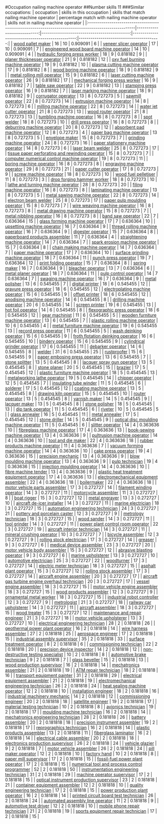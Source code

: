 #Occupation nailing machine operator
##Number skills 11
###Similar occupations:
| occupation                                                                                            |   skills in this occupation |   skills that match nailing machine operator |   percentage match with nailing machine operator |   skills not in nailing machine operator |
|:------------------------------------------------------------------------------------------------------|----------------------------:|---------------------------------------------:|-------------------------------------------------:|-----------------------------------------:|
| [wood pallet maker](wood_pallet_maker.md)                                                             |                          16 |                                           10 |                                         0.909091 |                                        6 |
| [veneer slicer operator](veneer_slicer_operator.md)                                                   |                          17 |                                           10 |                                         0.909091 |                                        7 |
| [engineered wood board machine operator](engineered_wood_board_machine_operator.md)                   |                          14 |                                           10 |                                         0.909091 |                                        4 |
| [hydraulic forging press worker](hydraulic_forging_press_worker.md)                                   |                          18 |                                            9 |                                         0.818182 |                                        9 |
| [planer thicknesser operator](planer_thicknesser_operator.md)                                         |                          21 |                                            9 |                                         0.818182 |                                       12 |
| [oxy fuel burning machine operator](oxy_fuel_burning_machine_operator.md)                             |                          19 |                                            9 |                                         0.818182 |                                       10 |
| [plasma cutting machine operator](plasma_cutting_machine_operator.md)                                 |                          17 |                                            9 |                                         0.818182 |                                        8 |
| [wood boring machine operator](wood_boring_machine_operator.md)                                       |                          18 |                                            9 |                                         0.818182 |                                        9 |
| [metal rolling mill operator](metal_rolling_mill_operator.md)                                         |                          15 |                                            9 |                                         0.818182 |                                        6 |
| [laser cutting machine operator](laser_cutting_machine_operator.md)                                   |                          26 |                                            9 |                                         0.818182 |                                       17 |
| [mechanical forging press worker](mechanical_forging_press_worker.md)                                 |                          16 |                                            9 |                                         0.818182 |                                        7 |
| [table saw operator](table_saw_operator.md)                                                           |                          22 |                                            9 |                                         0.818182 |                                       13 |
| [stamping press operator](stamping_press_operator.md)                                                 |                          16 |                                            9 |                                         0.818182 |                                        7 |
| [laser marking machine operator](laser_marking_machine_operator.md)                                   |                          18 |                                            9 |                                         0.818182 |                                        9 |
| [corrugator operator](corrugator_operator.md)                                                         |                          13 |                                            8 |                                         0.727273 |                                        5 |
| [sawmill operator](sawmill_operator.md)                                                               |                          22 |                                            8 |                                         0.727273 |                                       14 |
| [extrusion machine operator](extrusion_machine_operator.md)                                           |                          14 |                                            8 |                                         0.727273 |                                        6 |
| [milling machine operator](milling_machine_operator.md)                                               |                          22 |                                            8 |                                         0.727273 |                                       14 |
| [water jet cutter operator](water_jet_cutter_operator.md)                                             |                          21 |                                            8 |                                         0.727273 |                                       13 |
| [wood router operator](wood_router_operator.md)                                                       |                          21 |                                            8 |                                         0.727273 |                                       13 |
| [tumbling machine operator](tumbling_machine_operator.md)                                             |                          16 |                                            8 |                                         0.727273 |                                        8 |
| [spot welder](spot_welder.md)                                                                         |                          18 |                                            8 |                                         0.727273 |                                       10 |
| [drill press operator](drill_press_operator.md)                                                       |                          16 |                                            8 |                                         0.727273 |                                        8 |
| [deburring machine operator](deburring_machine_operator.md)                                           |                          20 |                                            8 |                                         0.727273 |                                       12 |
| [absorbent pad machine operator](absorbent_pad_machine_operator.md)                                   |                          12 |                                            8 |                                         0.727273 |                                        4 |
| [paper bag machine operator](paper_bag_machine_operator.md)                                           |                          13 |                                            8 |                                         0.727273 |                                        5 |
| [envelope maker](envelope_maker.md)                                                                   |                          15 |                                            8 |                                         0.727273 |                                        7 |
| [grinding machine operator](grinding_machine_operator.md)                                             |                          24 |                                            8 |                                         0.727273 |                                       16 |
| [paper stationery machine operator](paper_stationery_machine_operator.md)                             |                          14 |                                            8 |                                         0.727273 |                                        6 |
| [laser beam welder](laser_beam_welder.md)                                                             |                          25 |                                            8 |                                         0.727273 |                                       17 |
| [tissue paper perforating and rewinding operator](tissue_paper_perforating_and_rewinding_operator.md) |                          15 |                                            8 |                                         0.727273 |                                        7 |
| [computer numerical control machine operator](computer_numerical_control_machine_operator.md)         |                          19 |                                            8 |                                         0.727273 |                                       11 |
| [boring machine operator](boring_machine_operator.md)                                                 |                          16 |                                            8 |                                         0.727273 |                                        8 |
| [engraving machine operator](engraving_machine_operator.md)                                           |                          29 |                                            8 |                                         0.727273 |                                       21 |
| [paper cutter operator](paper_cutter_operator.md)                                                     |                          17 |                                            8 |                                         0.727273 |                                        9 |
| [screw machine operator](screw_machine_operator.md)                                                   |                          18 |                                            8 |                                         0.727273 |                                       10 |
| [wood fuel pelletiser](wood_fuel_pelletiser.md)                                                       |                          11 |                                            8 |                                         0.727273 |                                        3 |
| [drop forging hammer worker](drop_forging_hammer_worker.md)                                           |                          18 |                                            8 |                                         0.727273 |                                       10 |
| [lathe and turning machine operator](lathe_and_turning_machine_operator.md)                           |                          28 |                                            8 |                                         0.727273 |                                       20 |
| [filing machine operator](filing_machine_operator.md)                                                 |                          16 |                                            8 |                                         0.727273 |                                        8 |
| [laminating machine operator](laminating_machine_operator.md)                                         |                          13 |                                            8 |                                         0.727273 |                                        5 |
| [metal sawing machine operator](metal_sawing_machine_operator.md)                                     |                          22 |                                            8 |                                         0.727273 |                                       14 |
| [electron beam welder](electron_beam_welder.md)                                                       |                          25 |                                            8 |                                         0.727273 |                                       17 |
| [paper pulp moulding operator](paper_pulp_moulding_operator.md)                                       |                          15 |                                            8 |                                         0.727273 |                                        7 |
| [wire weaving machine operator](wire_weaving_machine_operator.md)                                     |                          16 |                                            8 |                                         0.727273 |                                        8 |
| [metal drawing machine operator](metal_drawing_machine_operator.md)                                   |                          15 |                                            8 |                                         0.727273 |                                        7 |
| [metal nibbling operator](metal_nibbling_operator.md)                                                 |                          16 |                                            8 |                                         0.727273 |                                        8 |
| [band saw operator](band_saw_operator.md)                                                             |                          22 |                                            7 |                                         0.636364 |                                       15 |
| [glass forming machine operator](glass_forming_machine_operator.md)                                   |                          17 |                                            7 |                                         0.636364 |                                       10 |
| [upsetting machine operator](upsetting_machine_operator.md)                                           |                          16 |                                            7 |                                         0.636364 |                                        9 |
| [thread rolling machine operator](thread_rolling_machine_operator.md)                                 |                          16 |                                            7 |                                         0.636364 |                                        9 |
| [digester operator](digester_operator.md)                                                             |                          15 |                                            7 |                                         0.636364 |                                        8 |
| [paperboard products assembler](paperboard_products_assembler.md)                                     |                          11 |                                            7 |                                         0.636364 |                                        4 |
| [straightening machine operator](straightening_machine_operator.md)                                   |                          14 |                                            7 |                                         0.636364 |                                        7 |
| [spark erosion machine operator](spark_erosion_machine_operator.md)                                   |                          15 |                                            7 |                                         0.636364 |                                        8 |
| [chain making machine operator](chain_making_machine_operator.md)                                     |                          14 |                                            7 |                                         0.636364 |                                        7 |
| [paper machine operator](paper_machine_operator.md)                                                   |                          17 |                                            7 |                                         0.636364 |                                       10 |
| [surface grinding machine operator](surface_grinding_machine_operator.md)                             |                          18 |                                            7 |                                         0.636364 |                                       11 |
| [punch press operator](punch_press_operator.md)                                                       |                          19 |                                            7 |                                         0.636364 |                                       12 |
| [print folding operator](print_folding_operator.md)                                                   |                          15 |                                            7 |                                         0.636364 |                                        8 |
| [spring maker](spring_maker.md)                                                                       |                          16 |                                            7 |                                         0.636364 |                                        9 |
| [bleacher operator](bleacher_operator.md)                                                             |                          13 |                                            7 |                                         0.636364 |                                        6 |
| [metal planer operator](metal_planer_operator.md)                                                     |                          18 |                                            7 |                                         0.636364 |                                       11 |
| [pulp control operator](pulp_control_operator.md)                                                     |                          14 |                                            7 |                                         0.636364 |                                        7 |
| [swaging machine operator](swaging_machine_operator.md)                                               |                          16 |                                            7 |                                         0.636364 |                                        9 |
| [metal polisher](metal_polisher.md)                                                                   |                          13 |                                            6 |                                         0.545455 |                                        7 |
| [digital printer](digital_printer.md)                                                                 |                          18 |                                            6 |                                         0.545455 |                                       12 |
| [gravure press operator](gravure_press_operator.md)                                                   |                          18 |                                            6 |                                         0.545455 |                                       12 |
| [electroplating machine operator](electroplating_machine_operator.md)                                 |                          15 |                                            6 |                                         0.545455 |                                        9 |
| [offset printer](offset_printer.md)                                                                   |                          18 |                                            6 |                                         0.545455 |                                       12 |
| [anodising machine operator](anodising_machine_operator.md)                                           |                          14 |                                            6 |                                         0.545455 |                                        8 |
| [drilling machine operator](drilling_machine_operator.md)                                             |                          20 |                                            6 |                                         0.545455 |                                       14 |
| [screen printer](screen_printer.md)                                                                   |                          19 |                                            6 |                                         0.545455 |                                       13 |
| [hot foil operator](hot_foil_operator.md)                                                             |                          14 |                                            6 |                                         0.545455 |                                        8 |
| [flexographic press operator](flexographic_press_operator.md)                                         |                          18 |                                            6 |                                         0.545455 |                                       12 |
| [gear machinist](gear_machinist.md)                                                                   |                          11 |                                            6 |                                         0.545455 |                                        5 |
| [wooden furniture machine operator](wooden_furniture_machine_operator.md)                             |                          13 |                                            6 |                                         0.545455 |                                        7 |
| [plastic rolling machine operator](plastic_rolling_machine_operator.md)                               |                          10 |                                            6 |                                         0.545455 |                                        4 |
| [metal furniture machine operator](metal_furniture_machine_operator.md)                               |                          19 |                                            6 |                                         0.545455 |                                       13 |
| [record press operator](record_press_operator.md)                                                     |                          11 |                                            6 |                                         0.545455 |                                        5 |
| [wash deinking operator](wash_deinking_operator.md)                                                   |                          15 |                                            6 |                                         0.545455 |                                        9 |
| [froth flotation deinking operator](froth_flotation_deinking_operator.md)                             |                          16 |                                            6 |                                         0.545455 |                                       10 |
| [bindery operator](bindery_operator.md)                                                               |                          15 |                                            6 |                                         0.545455 |                                        9 |
| [cylindrical grinder operator](cylindrical_grinder_operator.md)                                       |                          17 |                                            6 |                                         0.545455 |                                       11 |
| [debarker operator](debarker_operator.md)                                                             |                          14 |                                            6 |                                         0.545455 |                                        8 |
| [welder](welder.md)                                                                                   |                          31 |                                            6 |                                         0.545455 |                                       25 |
| [rustproofer](rustproofer.md)                                                                         |                          15 |                                            6 |                                         0.545455 |                                        9 |
| [paper embosing press operator](paper_embosing_press_operator.md)                                     |                          13 |                                            6 |                                         0.545455 |                                        7 |
| [stone splitter](stone_splitter.md)                                                                   |                          13 |                                            5 |                                         0.454545 |                                        8 |
| [lacquer spray gun operator](lacquer_spray_gun_operator.md)                                           |                          13 |                                            5 |                                         0.454545 |                                        8 |
| [stone planer](stone_planer.md)                                                                       |                          20 |                                            5 |                                         0.454545 |                                       15 |
| [brazier](brazier.md)                                                                                 |                          17 |                                            5 |                                         0.454545 |                                       12 |
| [plastic furniture machine operator](plastic_furniture_machine_operator.md)                           |                          18 |                                            5 |                                         0.454545 |                                       13 |
| [metalworking lathe operator](metalworking_lathe_operator.md)                                         |                          19 |                                            5 |                                         0.454545 |                                       14 |
| [chipper operator](chipper_operator.md)                                                               |                          12 |                                            5 |                                         0.454545 |                                        7 |
| [insulating tube winder](insulating_tube_winder.md)                                                   |                          11 |                                            5 |                                         0.454545 |                                        6 |
| [solderer](solderer.md)                                                                               |                          17 |                                            5 |                                         0.454545 |                                       12 |
| [coating machine operator](coating_machine_operator.md)                                               |                          13 |                                            5 |                                         0.454545 |                                        8 |
| [drawing kiln operator](drawing_kiln_operator.md)                                                     |                          15 |                                            5 |                                         0.454545 |                                       10 |
| [router operator](router_operator.md)                                                                 |                          13 |                                            5 |                                         0.454545 |                                        8 |
| [varnish maker](varnish_maker.md)                                                                     |                          14 |                                            5 |                                         0.454545 |                                        9 |
| [lacquer maker](lacquer_maker.md)                                                                     |                          13 |                                            5 |                                         0.454545 |                                        8 |
| [stone polisher](stone_polisher.md)                                                                   |                          18 |                                            5 |                                         0.454545 |                                       13 |
| [dip tank operator](dip_tank_operator.md)                                                             |                          11 |                                            5 |                                         0.454545 |                                        6 |
| [riveter](riveter.md)                                                                                 |                          10 |                                            5 |                                         0.454545 |                                        5 |
| [glass annealer](glass_annealer.md)                                                                   |                          16 |                                            5 |                                         0.454545 |                                       11 |
| [metal annealer](metal_annealer.md)                                                                   |                          17 |                                            5 |                                         0.454545 |                                       12 |
| [stone driller](stone_driller.md)                                                                     |                          14 |                                            5 |                                         0.454545 |                                        9 |
| [optical disc moulding machine operator](optical_disc_moulding_machine_operator.md)                   |                          11 |                                            5 |                                         0.454545 |                                        6 |
| [slitter operator](slitter_operator.md)                                                               |                          14 |                                            4 |                                         0.363636 |                                       10 |
| [fibreglass machine operator](fibreglass_machine_operator.md)                                         |                          17 |                                            4 |                                         0.363636 |                                       13 |
| [book-sewing machine operator](book-sewing_machine_operator.md)                                       |                          13 |                                            4 |                                         0.363636 |                                        9 |
| [pultrusion machine operator](pultrusion_machine_operator.md)                                         |                          14 |                                            4 |                                         0.363636 |                                       10 |
| [tool and die maker](tool_and_die_maker.md)                                                           |                          22 |                                            4 |                                         0.363636 |                                       18 |
| [rubber products machine operator](rubber_products_machine_operator.md)                               |                          11 |                                            4 |                                         0.363636 |                                        7 |
| [vacuum forming machine operator](vacuum_forming_machine_operator.md)                                 |                          14 |                                            4 |                                         0.363636 |                                       10 |
| [cake press operator](cake_press_operator.md)                                                         |                          19 |                                            4 |                                         0.363636 |                                       15 |
| [precision mechanic](precision_mechanic.md)                                                           |                          13 |                                            4 |                                         0.363636 |                                        9 |
| [blow moulding machine operator](blow_moulding_machine_operator.md)                                   |                          13 |                                            4 |                                         0.363636 |                                        9 |
| [pulp technician](pulp_technician.md)                                                                 |                          19 |                                            4 |                                         0.363636 |                                       15 |
| [injection moulding operator](injection_moulding_operator.md)                                         |                          14 |                                            4 |                                         0.363636 |                                       10 |
| [fibre machine tender](fibre_machine_tender.md)                                                       |                          13 |                                            4 |                                         0.363636 |                                        9 |
| [plastic heat treatment equipment operator](plastic_heat_treatment_equipment_operator.md)             |                          17 |                                            4 |                                         0.363636 |                                       13 |
| [electromechanical equipment assembler](electromechanical_equipment_assembler.md)                     |                          22 |                                            4 |                                         0.363636 |                                       18 |
| [boilermaker](boilermaker.md)                                                                         |                          22 |                                            4 |                                         0.363636 |                                       18 |
| [motor vehicle parts assembler](motor_vehicle_parts_assembler.md)                                     |                          17 |                                            3 |                                         0.272727 |                                       14 |
| [filament winding operator](filament_winding_operator.md)                                             |                          14 |                                            3 |                                         0.272727 |                                       11 |
| [motorcycle assembler](motorcycle_assembler.md)                                                       |                          11 |                                            3 |                                         0.272727 |                                        8 |
| [boat rigger](boat_rigger.md)                                                                         |                          15 |                                            3 |                                         0.272727 |                                       12 |
| [metal engraver](metal_engraver.md)                                                                   |                          13 |                                            3 |                                         0.272727 |                                       10 |
| [aircraft de-icer installer](aircraft_de-icer_installer.md)                                           |                          14 |                                            3 |                                         0.272727 |                                       11 |
| [marine electrician](marine_electrician.md)                                                           |                          18 |                                            3 |                                         0.272727 |                                       15 |
| [automation engineering technician](automation_engineering_technician.md)                             |                          24 |                                            3 |                                         0.272727 |                                       21 |
| [pottery and porcelain caster](pottery_and_porcelain_caster.md)                                       |                          12 |                                            3 |                                         0.272727 |                                        9 |
| [metrology technician](metrology_technician.md)                                                       |                          18 |                                            3 |                                         0.272727 |                                       15 |
| [wood sander](wood_sander.md)                                                                         |                          14 |                                            3 |                                         0.272727 |                                       11 |
| [tool grinder](tool_grinder.md)                                                                       |                          14 |                                            3 |                                         0.272727 |                                       11 |
| [power plant control room operator](power_plant_control_room_operator.md)                             |                          22 |                                            3 |                                         0.272727 |                                       19 |
| [aircraft interior technician](aircraft_interior_technician.md)                                       |                          14 |                                            3 |                                         0.272727 |                                       11 |
| [mineral crushing operator](mineral_crushing_operator.md)                                             |                          10 |                                            3 |                                         0.272727 |                                        7 |
| [bicycle assembler](bicycle_assembler.md)                                                             |                          12 |                                            3 |                                         0.272727 |                                        9 |
| [rolling stock electrician](rolling_stock_electrician.md)                                             |                          17 |                                            3 |                                         0.272727 |                                       14 |
| [greaser](greaser.md)                                                                                 |                           9 |                                            3 |                                         0.272727 |                                        6 |
| [medical device assembler](medical_device_assembler.md)                                               |                          23 |                                            3 |                                         0.272727 |                                       20 |
| [motor vehicle body assembler](motor_vehicle_body_assembler.md)                                       |                          15 |                                            3 |                                         0.272727 |                                       12 |
| [abrasive blasting operator](abrasive_blasting_operator.md)                                           |                           9 |                                            3 |                                         0.272727 |                                        6 |
| [marine upholsterer](marine_upholsterer.md)                                                           |                          13 |                                            3 |                                         0.272727 |                                       10 |
| [automotive electrician](automotive_electrician.md)                                                   |                          25 |                                            3 |                                         0.272727 |                                       22 |
| [woodturner](woodturner.md)                                                                           |                          17 |                                            3 |                                         0.272727 |                                       14 |
| [electric meter technician](electric_meter_technician.md)                                             |                          18 |                                            3 |                                         0.272727 |                                       15 |
| [asphalt plant operator](asphalt_plant_operator.md)                                                   |                          15 |                                            3 |                                         0.272727 |                                       12 |
| [rolling stock assembler](rolling_stock_assembler.md)                                                 |                          17 |                                            3 |                                         0.272727 |                                       14 |
| [aircraft engine assembler](aircraft_engine_assembler.md)                                             |                          20 |                                            3 |                                         0.272727 |                                       17 |
| [aircraft gas turbine engine overhaul technician](aircraft_gas_turbine_engine_overhaul_technician.md) |                          20 |                                            3 |                                         0.272727 |                                       17 |
| [vessel engine assembler](vessel_engine_assembler.md)                                                 |                          18 |                                            3 |                                         0.272727 |                                       15 |
| [motor vehicle engine assembler](motor_vehicle_engine_assembler.md)                                   |                          18 |                                            3 |                                         0.272727 |                                       15 |
| [wood products assembler](wood_products_assembler.md)                                                 |                          12 |                                            3 |                                         0.272727 |                                        9 |
| [ornamental metal worker](ornamental_metal_worker.md)                                                 |                          18 |                                            3 |                                         0.272727 |                                       15 |
| [industrial robot controller](industrial_robot_controller.md)                                         |                          12 |                                            3 |                                         0.272727 |                                        9 |
| [metrologist](metrologist.md)                                                                         |                          21 |                                            3 |                                         0.272727 |                                       18 |
| [railway car upholsterer](railway_car_upholsterer.md)                                                 |                          14 |                                            3 |                                         0.272727 |                                       11 |
| [aircraft assembler](aircraft_assembler.md)                                                           |                          18 |                                            3 |                                         0.272727 |                                       15 |
| [wood treater](wood_treater.md)                                                                       |                          15 |                                            3 |                                         0.272727 |                                       12 |
| [maintenance and repair engineer](maintenance_and_repair_engineer.md)                                 |                          21 |                                            3 |                                         0.272727 |                                       18 |
| [motor vehicle upholsterer](motor_vehicle_upholsterer.md)                                             |                          13 |                                            3 |                                         0.272727 |                                       10 |
| [electrical engineering technician](electrical_engineering_technician.md)                             |                          28 |                                            2 |                                         0.181818 |                                       26 |
| [geothermal power plant operator](geothermal_power_plant_operator.md)                                 |                          16 |                                            2 |                                         0.181818 |                                       14 |
| [wire harness assembler](wire_harness_assembler.md)                                                   |                          27 |                                            2 |                                         0.181818 |                                       25 |
| [aerospace engineer](aerospace_engineer.md)                                                           |                          17 |                                            2 |                                         0.181818 |                                       15 |
| [industrial assembly supervisor](industrial_assembly_supervisor.md)                                   |                          35 |                                            2 |                                         0.181818 |                                       33 |
| [surface treatment operator](surface_treatment_operator.md)                                           |                           8 |                                            2 |                                         0.181818 |                                        6 |
| [commissioning technician](commissioning_technician.md)                                               |                          22 |                                            2 |                                         0.181818 |                                       20 |
| [precision device inspector](precision_device_inspector.md)                                           |                          14 |                                            2 |                                         0.181818 |                                       12 |
| [non-destructive testing specialist](non-destructive_testing_specialist.md)                           |                          10 |                                            2 |                                         0.181818 |                                        8 |
| [automotive brake technician](automotive_brake_technician.md)                                         |                           9 |                                            2 |                                         0.181818 |                                        7 |
| [glass beveller](glass_beveller.md)                                                                   |                          15 |                                            2 |                                         0.181818 |                                       13 |
| [wood production supervisor](wood_production_supervisor.md)                                           |                          16 |                                            2 |                                         0.181818 |                                       14 |
| [mechatronics assembler](mechatronics_assembler.md)                                                   |                          21 |                                            2 |                                         0.181818 |                                       19 |
| [ATM repair technician](ATM_repair_technician.md)                                                     |                          18 |                                            2 |                                         0.181818 |                                       16 |
| [transport equipment painter](transport_equipment_painter.md)                                         |                          31 |                                            2 |                                         0.181818 |                                       29 |
| [electrical equipment assembler](electrical_equipment_assembler.md)                                   |                          21 |                                            2 |                                         0.181818 |                                       19 |
| [electromechanical engineering technician](electromechanical_engineering_technician.md)               |                          26 |                                            2 |                                         0.181818 |                                       24 |
| [heat sealing machine operator](heat_sealing_machine_operator.md)                                     |                          12 |                                            2 |                                         0.181818 |                                       10 |
| [installation engineer](installation_engineer.md)                                                     |                          18 |                                            2 |                                         0.181818 |                                       16 |
| [industrial machinery mechanic](industrial_machinery_mechanic.md)                                     |                          14 |                                            2 |                                         0.181818 |                                       12 |
| [commissioning engineer](commissioning_engineer.md)                                                   |                          20 |                                            2 |                                         0.181818 |                                       18 |
| [satellite engineer](satellite_engineer.md)                                                           |                          19 |                                            2 |                                         0.181818 |                                       17 |
| [material testing technician](material_testing_technician.md)                                         |                          10 |                                            2 |                                         0.181818 |                                        8 |
| [avionics technician](avionics_technician.md)                                                         |                          19 |                                            2 |                                         0.181818 |                                       17 |
| [moulding machine technician](moulding_machine_technician.md)                                         |                          16 |                                            2 |                                         0.181818 |                                       14 |
| [mechatronics engineering technician](mechatronics_engineering_technician.md)                         |                          28 |                                            2 |                                         0.181818 |                                       26 |
| [battery assembler](battery_assembler.md)                                                             |                          20 |                                            2 |                                         0.181818 |                                       18 |
| [precision instrument assembler](precision_instrument_assembler.md)                                   |                          19 |                                            2 |                                         0.181818 |                                       17 |
| [reprographics technician](reprographics_technician.md)                                               |                          16 |                                            2 |                                         0.181818 |                                       14 |
| [plastic products assembler](plastic_products_assembler.md)                                           |                          13 |                                            2 |                                         0.181818 |                                       11 |
| [fiberglass laminator](fiberglass_laminator.md)                                                       |                          16 |                                            2 |                                         0.181818 |                                       14 |
| [electrical cable assembler](electrical_cable_assembler.md)                                           |                          20 |                                            2 |                                         0.181818 |                                       18 |
| [electronics production supervisor](electronics_production_supervisor.md)                             |                          26 |                                            2 |                                         0.181818 |                                       24 |
| [vehicle glazier](vehicle_glazier.md)                                                                 |                           9 |                                            2 |                                         0.181818 |                                        7 |
| [motor vehicle assembler](motor_vehicle_assembler.md)                                                 |                          26 |                                            2 |                                         0.181818 |                                       24 |
| [pill maker operator](pill_maker_operator.md)                                                         |                          12 |                                            2 |                                         0.181818 |                                       10 |
| [factory hand](factory_hand.md)                                                                       |                          10 |                                            2 |                                         0.181818 |                                        8 |
| [paper mill supervisor](paper_mill_supervisor.md)                                                     |                          17 |                                            2 |                                         0.181818 |                                       15 |
| [fossil-fuel power plant operator](fossil-fuel_power_plant_operator.md)                               |                          17 |                                            2 |                                         0.181818 |                                       15 |
| [numerical tool and process control programmer](numerical_tool_and_process_control_programmer.md)     |                          52 |                                            2 |                                         0.181818 |                                       50 |
| [instrumentation engineering technician](instrumentation_engineering_technician.md)                   |                          31 |                                            2 |                                         0.181818 |                                       29 |
| [machine operator supervisor](machine_operator_supervisor.md)                                         |                          17 |                                            2 |                                         0.181818 |                                       15 |
| [optical instrument production supervisor](optical_instrument_production_supervisor.md)               |                          23 |                                            2 |                                         0.181818 |                                       21 |
| [container equipment assembler](container_equipment_assembler.md)                                     |                          12 |                                            2 |                                         0.181818 |                                       10 |
| [quality engineering technician](quality_engineering_technician.md)                                   |                          17 |                                            2 |                                         0.181818 |                                       15 |
| [power production plant operator](power_production_plant_operator.md)                                 |                          16 |                                            2 |                                         0.181818 |                                       14 |
| [printed circuit board test technician](printed_circuit_board_test_technician.md)                     |                          26 |                                            2 |                                         0.181818 |                                       24 |
| [automated assembly line operator](automated_assembly_line_operator.md)                               |                          11 |                                            2 |                                         0.181818 |                                        9 |
| [automotive test driver](automotive_test_driver.md)                                                   |                          12 |                                            2 |                                         0.181818 |                                       10 |
| [mobile phone repair technician](mobile_phone_repair_technician.md)                                   |                          21 |                                            2 |                                         0.181818 |                                       19 |
| [sports equipment repair technician](sports_equipment_repair_technician.md)                           |                          17 |                                            2 |                                         0.181818 |                                       15 |
